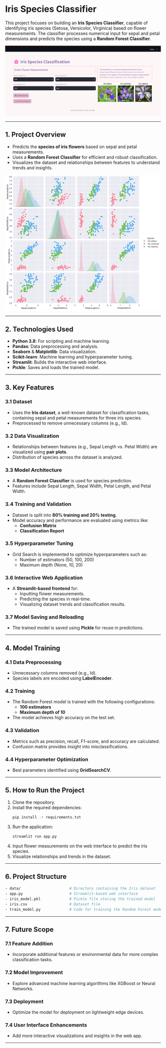 # **Iris Species Classifier**

This project focuses on building an **Iris Species Classifier**, capable of identifying iris species (Setosa, Versicolor, Virginica) based on flower measurements. The classifier processes numerical input for sepal and petal dimensions and predicts the species using a **Random Forest Classifier**.

![Iris Classifier Results](Frontend.png)

---

## **1. Project Overview**

- Predicts the **species of iris flowers** based on sepal and petal measurements.
- Uses a **Random Forest Classifier** for efficient and robust classification.
- Visualizes the dataset and relationships between features to understand trends and insights.

![Iris Classifier Results](Graph.png)

---

## **2. Technologies Used**

- **Python 3.8**: For scripting and machine learning.
- **Pandas**: Data preprocessing and analysis.
- **Seaborn** & **Matplotlib**: Data visualization.
- **Scikit-learn**: Machine learning and hyperparameter tuning.
- **Streamlit**: Builds the interactive web interface.
- **Pickle**: Saves and loads the trained model.

---

## **3. Key Features**

### **3.1 Dataset**
- Uses the **Iris dataset**, a well-known dataset for classification tasks, containing sepal and petal measurements for three iris species.
- Preprocessed to remove unnecessary columns (e.g., Id).

### **3.2 Data Visualization**
- Relationships between features (e.g., Sepal Length vs. Petal Width) are visualized using **pair plots**.
- Distribution of species across the dataset is analyzed.

### **3.3 Model Architecture**
- A **Random Forest Classifier** is used for species prediction.
- Features include Sepal Length, Sepal Width, Petal Length, and Petal Width.

### **3.4 Training and Validation**
- Dataset is split into **80% training and 20% testing**.
- Model accuracy and performance are evaluated using metrics like:
  - **Confusion Matrix**
  - **Classification Report**

### **3.5 Hyperparameter Tuning**
- Grid Search is implemented to optimize hyperparameters such as:
  - Number of estimators (50, 100, 200)
  - Maximum depth (None, 10, 20)

### **3.6 Interactive Web Application**
- A **Streamlit-based frontend** for:
  - Inputting flower measurements.
  - Predicting the species in real-time.
  - Visualizing dataset trends and classification results.

### **3.7 Model Saving and Reloading**
- The trained model is saved using **Pickle** for reuse in predictions.

---

## **4. Model Training**

### **4.1 Data Preprocessing**
- Unnecessary columns removed (e.g., Id).
- Species labels are encoded using **LabelEncoder**.

### **4.2 Training**
- The Random Forest model is trained with the following configurations:
  - **100 estimators**
  - **Maximum depth of 10**
- The model achieves high accuracy on the test set.

### **4.3 Validation**
- Metrics such as precision, recall, F1-score, and accuracy are calculated.
- Confusion matrix provides insight into misclassifications.

### **4.4 Hyperparameter Optimization**
- Best parameters identified using **GridSearchCV**.

---

## **5. How to Run the Project**

1. Clone the repository.
2. Install the required dependencies:
   ```bash
   pip install -r requirements.txt
   ```
3. Run the application:
   ```bash
   streamlit run app.py
   ```
4. Input flower measurements on the web interface to predict the iris species.
5. Visualize relationships and trends in the dataset.

---

## **6. Project Structure**

```bash
- data/                      # Directory containing the Iris dataset
- app.py                     # Streamlit-based web interface
- iris_model.pkl             # Pickle file storing the trained model
- iris.csv                   # Dataset file
- train_model.py             # Code for training the Random Forest model
```

---

## **7. Future Scope**

### **7.1 Feature Addition**
- Incorporate additional features or environmental data for more complex classification tasks.

### **7.2 Model Improvement**
- Explore advanced machine learning algorithms like XGBoost or Neural Networks.

### **7.3 Deployment**
- Optimize the model for deployment on lightweight edge devices.

### **7.4 User Interface Enhancements**
- Add more interactive visualizations and insights in the web app.

---
